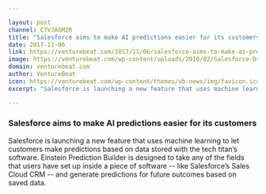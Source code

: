 ```yaml
---

layout: post
channel: C7VJAGM2R
title: "Salesforce aims to make AI predictions easier for its customers"
date: 2017-11-06
link: https://venturebeat.com/2017/11/06/salesforce-aims-to-make-ai-predictions-easier-for-its-customers/
image: https://venturebeat.com/wp-content/uploads/2016/02/Salesforce-Dreamforce-2015-Novet-2.jpg?fit=780%2C439&strip=all
domain: venturebeat.com
author: VentureBeat
icon: https://venturebeat.com/wp-content/themes/vb-news/img/favicon.ico
excerpt: "Salesforce is launching a new feature that uses machine learning to let customers make predictions based on data stored with the tech titan’s software. Einstein Prediction Builder is designed to take any of the fields that users have set up inside a piece of software -- like Salesforce’s Sales Cloud CRM -- and generate predictions for future outcomes based on saved data."

---
```


### Salesforce aims to make AI predictions easier for its customers

Salesforce is launching a new feature that uses machine learning to let customers make predictions based on data stored with the tech titan’s software. Einstein Prediction Builder is designed to take any of the fields that users have set up inside a piece of software -- like Salesforce’s Sales Cloud CRM -- and generate predictions for future outcomes based on saved data.